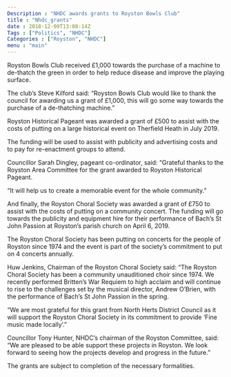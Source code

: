 ```yaml
---
Description : "NHDC awards grants to Royston Bowls Club"
title : "Nhdc_grants"
date : 2018-12-09T13:08:14Z
Tags : ["Politics", "NHDC"]
Categories : ["Royston", "NHDC"]
menu : "main"
---
```

Royston Bowls Club received £1,000 towards the purchase of a machine to de-thatch the green in order to help reduce disease and improve the playing surface.

The club’s Steve Kilford said: “Royston Bowls Club would like to thank the council for awarding us a grant of £1,000, this will go some way towards the purchase of a de-thatching machine.”

Royston Historical Pageant was awarded a grant of £500 to assist with the costs of putting on a large historical event on Therfield Heath in July 2019.

The funding will be used to assist with publicity and advertising costs and to pay for re-enactment groups to attend.

Councillor Sarah Dingley, pageant co-ordinator, said: “Grateful thanks to the Royston Area Committee for the grant awarded to Royston Historical Pageant.

“It will help us to create a memorable event for the whole community.”

And finally, the Royston Choral Society was awarded a grant of £750 to assist with the costs of putting on a community concert. The funding will go towards the publicity and equipment hire for their performance of Bach’s St John Passion at Royston’s parish church on April 6, 2019.

The Royston Choral Society has been putting on concerts for the people of Royston since 1974 and the event is part of the society’s commitment to put on 4 concerts annually.

Huw Jenkins, Chairman of the Royston Choral Society said: “The Royston Choral Society has been a community unauditioned choir since 1974. We recently performed Britten’s War Requiem to high acclaim and will continue to rise to the challenges set by the musical director, Andrew O’Brien, with the performance of Bach’s St John Passion in the spring.

“We are most grateful for this grant from North Herts District Council as it will support the Royston Choral Society in its commitment to provide ‘Fine music made locally’.”

Councillor Tony Hunter, NHDC’s chairman of the Royston Committee, said: “We are pleased to be able support these projects in Royston. We look forward to seeing how the projects develop and progress in the future.”

The grants are subject to completion of the necessary formalities.

